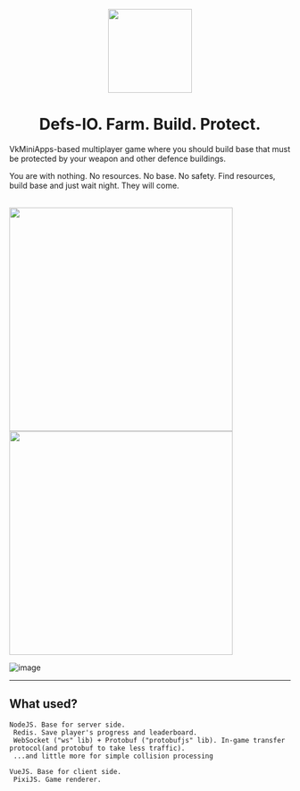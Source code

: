 <p align="center">
  <img src="https://github.com/user-attachments/assets/5986e604-666b-4840-8566-415c6cedb62d" width="150" height="150"/>
</p>

<h1 align="center"><b>Defs-IO. Farm. Build. Protect.</b></h2>

VkMiniApps-based multiplayer game where you should build base that must be protected by your weapon and other defence buildings.

You are with nothing. No resources. No base. No safety.
Find resources, build base and just wait night. They will come.

<br/>
<img src="https://github.com/user-attachments/assets/2ee3575e-eb18-42ec-bbe1-8d3f2d7726fe" width="400"/>
<br/>
<img src="https://github.com/user-attachments/assets/a09273f6-9207-4108-b637-e7bb5b973c42" width="400"/>
<br/>

![image](https://github.com/user-attachments/assets/3cf439f3-1e1b-4d32-98c3-9c39c2a8b6d0)

<hr/>
<h2>What used?</h2>

```
NodeJS. Base for server side.
 Redis. Save player's progress and leaderboard.
 WebSocket ("ws" lib) + Protobuf ("protobufjs" lib). In-game transfer protocol(and protobuf to take less traffic).
 ...and little more for simple collision processing
```
```
VueJS. Base for client side.
 PixiJS. Game renderer.
```
